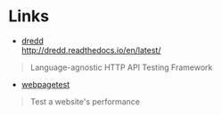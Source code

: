 # Links
- [dredd](https://github.com/apiaryio/dredd)  
http://dredd.readthedocs.io/en/latest/
> Language-agnostic HTTP API Testing Framework

- [webpagetest](https://www.webpagetest.org)
> Test a website's performance
